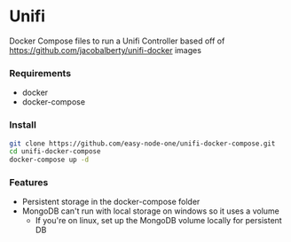 # Unifi
Docker Compose files to run a Unifi Controller based off of https://github.com/jacobalberty/unifi-docker images

### Requirements
- docker
- docker-compose

### Install
```bash
git clone https://github.com/easy-node-one/unifi-docker-compose.git
cd unifi-docker-compose
docker-compose up -d
```

### Features
- Persistent storage in the docker-compose folder
- MongoDB can't run with local storage on windows so it uses a volume
    - If you're on linux, set up the MongoDB volume locally for persistent DB